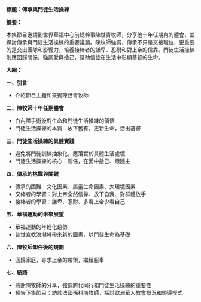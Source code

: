 **標題：傳承與門徒生活操練**

**摘要：**

本集節目邀請到世界華福中心前總幹事陳世青牧師，分享他十年任期內的體會，並探討傳承與門徒生活操練的重要議題。陳牧師強調，傳承不只是交接職位，更重要的是交出團隊和影響力，培養接棒者的謙卑、忍耐和對上帝的信靠。門徒生活操練則應回歸關係，強調愛與捨己，幫助信徒在生活中彰顯基督的生命。

**大綱：**

**一、引言**
* 介紹節目主題和來賓陳世青牧師

**二、陳牧師十年任期體會**
* 白內障手術後對生命和門徒生活操練的領悟
* 門徒生活操練的本質：放下舊有，更新生命，活出基督

**三、門徒生活操練的具體實踐**
* 避免將門徒訓練抽象化，應落實於具體生活處境
* 門徒生活操練的核心：關係，在愛中捨己、跟隨主

**四、傳承的挑戰與關鍵**
* 傳承的困難：文化因素、屬靈生命因素、大環境因素
* 交棒者的學習：對上帝全然信靠、放下自我、對群體放手
* 接棒者的學習：謙卑、忍耐、多看上帝少看自己

**五、華福運動的未來展望**
* 華福運動的年輕化趨勢
* 普世宣教浪潮將帶來新的圖畫，以門徒生命為基礎

**六、陳牧師卸任後的規劃**
* 回歸家庭，尋求上帝的帶領，繼續服事

**七、結語**
* 感謝陳牧師的分享，強調跨代同行和門徒生活操練的重要性
* 預告下集節目：訪談法國孫科南牧師，探討歐洲華人教會概況和領導模式